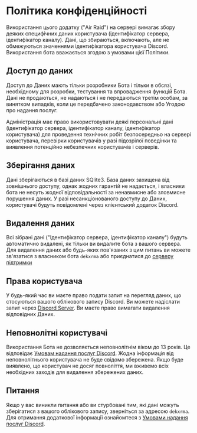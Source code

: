 # Політика конфіденційності

Використання цього додатку ("Air Raid") на сервері вимагає збору деяких специфічних даних користувача (ідентифікатор сервера, ідентифікатор каналу). Дані, що збираються, включають, але не обмежуються значеннями ідентифікатора користувача Discord. Використання бота вважається згодою з умовами цієї Політики. 

## Доступ до даних

Доступ до Даних мають тільки розробники Бота і тільки в обсязі, необхідному для розробки, тестування та впровадження функцій Бота. Дані не продаються, не надаються і не передаються третім особам, за винятком випадків, коли це передбачено законодавством або Угодою про надання послуг.

Адміністрація має право використовувати деякі персональні дані (ідентифікатор сервера, ідентифікатор каналу, ідентифікатор користувача) для проведення технічних робіт безпосередньо на сервері користувача, перевірки користувачів у разі підозрілої поведінки та виявлення потенційно небезпечних користувачів і серверів.

## Зберігання даних

Дані зберігаються в базі даних SQlite3. База даних захищена від зовнішнього доступу, однак жодних гарантій не надається, і власники бота не несуть жодної відповідальності за ненавмисне або зловмисне порушення даних. У разі несанкціонованого доступу до Даних, користувачі будуть повідомлені через клієнтський додаток Discord.

## Видалення даних

Всі зібрані дані ("Ідентифікатор сервера, ідентифікатор каналу") будуть автоматично видалені, як тільки ви видалите бота з вашого сервера. Для видалення даних або будь-яких пов'язаних з цим питань ви можете зв'язатися з власником бота `dekxrma` або приєднатися до [серверу підтримки](https://discord.com/invite/ss69hu5C6W)

## Права користувача

У будь-який час ви маєте право подати запит на перегляд даних, що стосуються вашого облікового запису Discord. Ви можете надіслати запит через [Discord Server](https://discord.com/invite/ss69hu5C6W). Ви маєте право вимагати видалення відповідних Даних.

## Неповнолітні користувачі

Використання Бота не дозволяється неповнолітнім віком до 13 років. Це відповідає [Умовам надання послуг Discord](https://discord.com/terms). Жодна інформація від неповнолітнього користувача не буде свідомо збережена. Якщо буде виявлено, що користувач не досяг повноліття, ми вживемо всіх необхідних заходів для видалення збережених даних.

## Питання

Якщо у вас виникли питання або ви стурбовані тим, які дані можуть зберігатися з вашого облікового запису, зверніться за адресою `dekxrma`. Для отримання додаткової інформації ознайомтеся з [Умовами надання послуг Discord](https://discord.com/terms).

